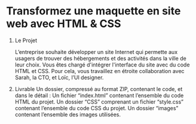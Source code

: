 # Transformez une maquette en site web avec HTML & CSS

1. Le Projet

   L’entreprise souhaite développer un site Internet qui permette aux usagers de trouver des hébergements et des activités dans la ville de leur choix.
   Vous êtes chargé d'intégrer l'interface du site avec du code HTML et CSS. Pour cela, vous travaillez en étroite collaboration avec Sarah, la CTO, et Loïc, l’UI designer.

2. Livrable
   Un dossier, compressé au format ZIP, contenant le code, et dans le détail :
   Un fichier “index.html” contenant l’ensemble du code HTML du projet.
   Un dossier “CSS” comprenant un fichier “style.css” contenant l’ensemble du code CSS du projet.
   Un dossier “images” contenant l’ensemble des images utilisées.
